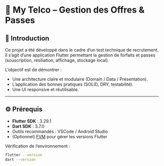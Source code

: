 # 📱 My Telco – Gestion des Offres & Passes

## 📝 Introduction

Ce projet a été développé dans le cadre d’un test technique de recrutement.  
Il s’agit d’une application Flutter permettant la gestion de forfaits et passes (souscription, résiliation, affichage, stockage local).

L’objectif est de démontrer :

- Une architecture claire et modulaire (Domain / Data / Presentation).
- L’application des bonnes pratiques (SOLID, DRY, testabilité).
- Une UI responsive et réutilisable.

---

## ⚙️ Prérequis

- **Flutter SDK** : 3.29.1
- **Dart SDK** : 3.7.0
- Outils recommandés : VSCode / Android Studio
- (Optionnel) [FVM](https://fvm.app/) pour gérer les versions Flutter

Vérification de l’environnement :

```bash
flutter --version
dart --version
```
